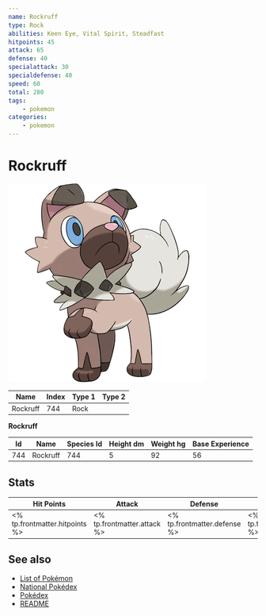 ```yaml
---
name: Rockruff
type: Rock
abilities: Keen Eye, Vital Spirit, Steadfast
hitpoints: 45
attack: 65
defense: 40
specialattack: 30
specialdefense: 40
speed: 60
total: 280
tags:
    - pokemon
categories:
    - pokemon
---
```


# Rockruff


![Rockruff](images/744.png)

| **Name** | **Index** | **Type 1** | **Type 2** |
|----|----|----|----|
| Rockruff | 744 | Rock  |  |

**Rockruff** 




| **Id** | **Name** | **Species Id** | **Height dm** | **Weight hg** | **Base Experience** |
|--------|----------|----------------|------------|------------|---------------------|
| 744 | Rockruff | 744 | 5 | 92 | 56 |



## Stats

| **Hit Points** | **Attack** | **Defense** | **Special Attack** | **Special Defense** | **Speed** | **Total** |
|----------------|------------|-------------|--------------------|---------------------|-----------|-----------|
| <% tp.frontmatter.hitpoints %> | <% tp.frontmatter.attack %> | <% tp.frontmatter.defense %> | <% tp.frontmatter.specialattack %> | <% tp.frontmatter.specialdefense %> | <% tp.frontmatter.speed %> | <% tp.frontmatter.total %> |

## See also

- [List of Pokémon](../pokemon.md)
- [National Pokédex](../national_pokedex.md)
- [Pokédex](../pokedex.md)
- [README](../README.md)
